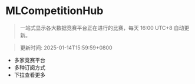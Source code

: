 # MLCompetitionHub

> 一站式显示各大数据竞赛平台正在进行的比赛，每天 16:00 UTC+8 自动更新。
  
> 更新时间: 2025-01-14T15:59:59+0800 

* 多家竞赛平台
* 多种订阅方式
* 下拉查看更多